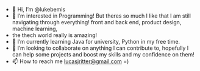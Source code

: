 - 👋 Hi, I’m @lukebemis
- 👀 I’m interested in Programming! But theres so much I like that I am still navigating through everything! front and back end, product design, machine learning, 
- the thech world really is amazing!
- 🌱 I’m currently learning Java for university, Python in my free time.
- 💞️ I’m looking to collaborate on anything I can contribute to, hopefully I can help some projects and boost my skills and my confidence on them!
- 📫 How to reach me lucasjritter@gmail.com =)

<!---
lukebemis/lukebemis is a ✨ special ✨ repository because its `README.md` (this file) appears on your GitHub profile.
You can click the Preview link to take a look at your changes.
--->

